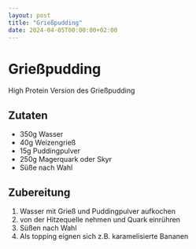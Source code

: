 ```yaml
---
layout: post
title: "Grießpudding"
date: 2024-04-05T00:00:00+02:00
---
```


# Grießpudding

High Protein Version des Grießpudding

## Zutaten
* 350g Wasser
* 40g Weizengrieß
* 15g Puddingpulver
* 250g Magerquark oder Skyr
* Süße nach Wahl

## Zubereitung

1. Wasser mit Grieß und Puddingpulver aufkochen
1. von der Hitzequelle nehmen und Quark einrühren
1. Süßen nach Wahl
1. Als topping eignen sich z.B. karamelisierte Bananen
